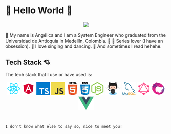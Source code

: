 # :space_invader: Hello World :space_invader:
<p align="center">
<img src="https://static.wixstatic.com/media/5a300e_ceef7280a9744bbc8bc45ec9e036818c~mv2.gif"></p>

:blossom: My name is Angélica and I am a System Engineer who graduated from the Universidad de Antioquia in Medellín, Colombia.
:hibiscus:
:sunflower: Series lover (I have an obsession).
:microphone:  I love singing and dancing.
:book: And sometimes I read hehehe.



## Tech Stack :cupid:

The tech stack that I use or have used is:

<p align="center">
  <img src='./skills/react.png' height='42px'/>
  <img src='./skills/angular.png' height='42px'/>
  <img src='./skills/typescript.png' height='42px'/>
  <img src='./skills/javascript.jpg' height='42px'/>
  <img src='./skills/html.png' height='42px'/>

  <img src='./skills/css.png' height='42px'/>
  <img src='./skills/nodejs.png' height='42px'/>
  <img src='./skills/github.png' height='42px'/>
  <img src='./skills/mysql.png' height='42px'/>
  <img src='./skills/graphql.png' height='42px'/>
  <img src='./skills/rxjs.png' height='42px'/>
  <img src='./skills/vue.png' height='42px'/>
</p>

#

`I don't know what else to say so, nice to meet you!`
